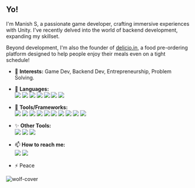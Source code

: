 ## Yo!

I'm Manish S, a passionate game developer, crafting immersive experiences with Unity. I've recently delved into the world of backend development, expanding my skillset. 

Beyond development, I'm also the founder of [delicio.in](delicio.in), a food pre-ordering platform designed to help people enjoy their meals even on a tight schedule!

- 🔭 **Interests:** Game Dev, Backend Dev, Entrepreneurship, Problem Solving.

- 🌱 **Languages:**  
<img src="https://img.shields.io/badge/c%20-%2300599C.svg?&style=for-the-badge&logo=c&logoColor=white"/>  <img src="https://img.shields.io/badge/c++%20-%2300599C.svg?&style=for-the-badge&logo=c%2B%2B&logoColor=white"/>  <img src="https://img.shields.io/badge/c%23%20-%23239120.svg?&style=for-the-badge&logo=c-sharp&logoColor=white"/>  <img src="https://img.shields.io/badge/python%20-%2314354C.svg?&style=for-the-badge&logo=python&logoColor=white"/>  <img src="https://img.shields.io/badge/java%20-%23ED8B00.svg?&style=for-the-badge&logo=java&logoColor=white"/>  <img src="https://img.shields.io/badge/javascript%20-%23F7DF1E.svg?&style=for-the-badge&logo=javascript&logoColor=black"/>  <img src="https://img.shields.io/badge/typescript%20-%23007ACC.svg?&style=for-the-badge&logo=typescript&logoColor=white"/>  

- 🌟 **Tools/Frameworks:**  
<img src="https://img.shields.io/badge/git%20-%23F05033.svg?&style=for-the-badge&logo=git&logoColor=white"/>  <img src="https://img.shields.io/badge/github%20-%23121011.svg?&style=for-the-badge&logo=github&logoColor=white"/>  <img src="https://img.shields.io/badge/unity%20-%23000000.svg?&style=for-the-badge&logo=unity&logoColor=white"/>  <img src="https://img.shields.io/badge/visual%20studio%20-%235C2D91.svg?&style=for-the-badge&logo=visual-studio&logoColor=white"/>  <img src="https://img.shields.io/badge/visual%20studio%20code%20-%23007ACC.svg?&style=for-the-badge&logo=visual-studio-code&logoColor=white"/>  <img src="https://img.shields.io/badge/firebase%20-%23FFCA28.svg?&style=for-the-badge&logo=firebase&logoColor=black"/>  <img src="https://img.shields.io/badge/blender%20-%23F5792A.svg?&style=for-the-badge&logo=blender&logoColor=white"/>  <img src="https://img.shields.io/badge/react%20-%2361DAFB.svg?&style=for-the-badge&logo=react&logoColor=black"/>  <img src="https://img.shields.io/badge/express.js%20-%23404D59.svg?&style=for-the-badge&logo=express&logoColor=white"/>  <img src="https://img.shields.io/badge/node.js%20-%23339933.svg?&style=for-the-badge&logo=node.js&logoColor=white"/>  

- ✨ **Other Tools:**  
<img src="https://img.shields.io/badge/buildbox%20-%23FF4C4C.svg?&style=for-the-badge&logo=buildbox&logoColor=white"/>  <img src="https://img.shields.io/badge/firebase%20-%23FFCA28.svg?&style=for-the-badge&logo=firebase&logoColor=black"/>  <img src="https://img.shields.io/badge/blender%20-%23F5792A.svg?&style=for-the-badge&logo=blender&logoColor=white"/>  



- 📫 **How to reach me:**  
[<img src="https://img.shields.io/badge/linkedin%20-%230077B5.svg?&style=for-the-badge&logo=linkedin&logoColor=white"/>](https://www.linkedin.com/in/manish-suresh/)  [<img src="https://img.shields.io/badge/email%20me%20-%23D14836.svg?&style=for-the-badge&logo=gmail&logoColor=white"/>](mailto:manishsuresh13@gmail.com)  


- ⚡ Peace
  
![wolf-cover](https://github.com/user-attachments/assets/91af6b5b-6c35-43a2-8111-b7777e8273d3)

  

